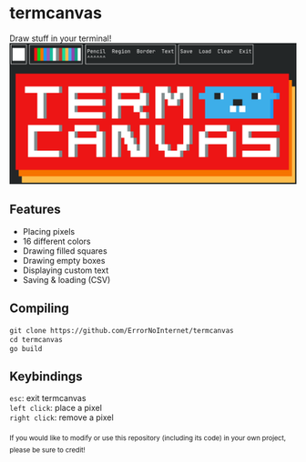 # termcanvas
Draw stuff in your terminal!
![Screenshot](https://raw.githubusercontent.com/ErrorNoInternet/termcanvas/main/screenshots/0.png)

## Features
 - Placing pixels
 - 16 different colors
 - Drawing filled squares
 - Drawing empty boxes
 - Displaying custom text
 - Saving & loading (CSV)

## Compiling
```
git clone https://github.com/ErrorNoInternet/termcanvas
cd termcanvas
go build
```

## Keybindings
`esc`: exit termcanvas\
`left click`: place a pixel\
`right click`: remove a pixel

<sub>If you would like to modify or use this repository (including its code) in your own project, please be sure to credit!</sub>

